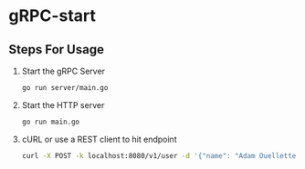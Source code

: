 # gRPC-start

## Steps For Usage

1. Start the gRPC Server
    ```bash
    go run server/main.go
    ```
2. Start the HTTP server
    ```bash
    go run main.go
    ```
3. cURL or use a REST client to hit endpoint
    ```bash
    curl -X POST -k localhost:8080/v1/user -d '{"name": "Adam Ouellette", "age": 24, "email": "adamouellette57@gmail.com"}'
    ```